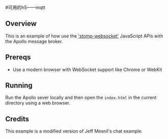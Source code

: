 #可用的h5——mqtt
## Overview

This is an example of how use the 
['stomp-websocket'](https://github.com/jmesnil/stomp-websocket) 
JavaScript APIs with the Apollo message broker.

## Prereqs

- Use a modern browser with WebSocket support like Chrome or WebKit

## Running

Run the Apollo sever locally and then open the `index.html`
in the current directory using a web browser.

## Credits

This example is a modified version of Jeff Mesnil's chat example.
